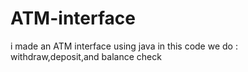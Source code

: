 # ATM-interface
i made an ATM interface using java
in this code we do :
withdraw,deposit,and balance check

